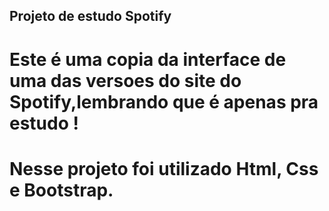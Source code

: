 ## Projeto de estudo Spotify

# Este é uma copia da interface de uma das versoes do site do Spotify,lembrando que é apenas pra estudo !

# Nesse projeto foi utilizado Html, Css e Bootstrap.
